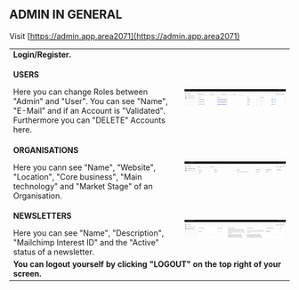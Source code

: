## ADMIN IN GENERAL <br>

Visit [https://admin.app.area2071](https://admin.app.area2071)

<table>
  <thead>
  </thead>
  <tbody>
    <tr>
      <tr><td colspan="3"><b>Login/Register.</b></td>
    </tr>
    <tr>
    <td style="text-align: left"><p><b>USERS</b></p>Here you can change Roles between "Admin" and "User". You can see "Name", "E-Mail" and if an Account is "Validated". Furthermore you can "DELETE" Accounts here.</td>
    <td style="text-align: center"><img src="adminingeneral01.JPG" alt="Admin in General 1"></td>
    </tr>
    <tr>
    <td style="text-align: left"><p><b>ORGANISATIONS</b></p>Here you cann see "Name", "Website", "Location", "Core business", "Main technology" and "Market Stage" of an Organisation.</td>
    <td style="text-align: center"><img src="adminingeneral02.JPG" alt="Admin in General 2"></td>
    </tr>
    <tr>
    <td style="text-align: left"><p><b>NEWSLETTERS</b></p>Here you can see "Name", "Description", "Mailchimp Interest ID" and the "Active" status of a newsletter.</td>
    <td style="text-align: center"><img src="adminingeneral03.JPG" alt="Admin in General 3"></td>
    </tr>
    <tr>
      <tr><td colspan="3"><b>You can logout yourself by clicking "LOGOUT" on the top right of your screen.</b></td>
    </tr>
    </tbody>
</table>
